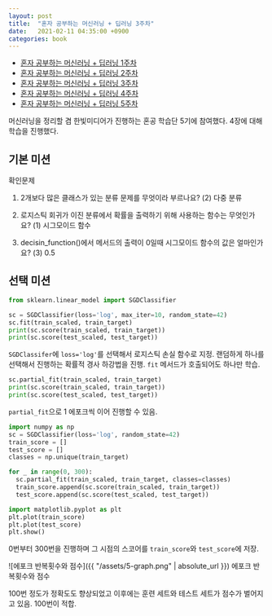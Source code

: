 ```yaml
---
layout: post
title:  "혼자 공부하는 머신러닝 + 딥러닝 3주차"
date:   2021-02-11 04:35:00 +0900
categories: book
---
```


* [혼자 공부하는 머신러닝 + 딥러닝 1주차](http://dalinaum.github.io/book/2021/01/28/hongong-ml-1.html)
* [혼자 공부하는 머신러닝 + 딥러닝 2주차](http://dalinaum.github.io/book/2021/02/10/hongong-ml-2.html)
* [혼자 공부하는 머신러닝 + 딥러닝 3주차](http://dalinaum.github.io/book/2021/02/11/hongong-ml-3.html)
* [혼자 공부하는 머신러닝 + 딥러닝 4주차](http://dalinaum.github.io/book/2021/02/22/hongong-ml-4.html)
* [혼자 공부하는 머신러닝 + 딥러닝 5주차](http://dalinaum.github.io/book/2021/03/02/hongong-ml-5.html)

머신러닝을 정리할 겸 한빛미디어가 진행하는 혼공 학습단 5기에 참여했다. 4장에 대해 학습을 진행했다.

## 기본 미션

확인문제

1. 2개보다 많은 클래스가 있는 분류 문제를 무엇이라 부르나요?
(2) 다중 분류

2. 로지스틱 회귀가 이진 분류에서 확률을 출력하기 위해 사용하는 함수는 무엇인가요?
(1) 시그모이드 함수

3. decisin_function()에서 메서드의 출력이 0일때 시그모이드 함수의 값은 얼마인가요?
(3) 0.5

## 선택 미션

```py
from sklearn.linear_model import SGDClassifier

sc = SGDClassifier(loss='log', max_iter=10, random_state=42)
sc.fit(train_scaled, train_target)
print(sc.score(train_scaled, train_target))
print(sc.score(test_scaled, test_target))
```

`SGDClassifer`에 `loss='log'`를 선택해서 로지스틱 손실 함수로 지정. 랜덤하게 하나를 선택해서 진행하는 확률적 경사 하강법을 진행. `fit` 메서드가 호출되어도 하나만 학습.

```py
sc.partial_fit(train_scaled, train_target)
print(sc.score(train_scaled, train_target))
print(sc.score(test_scaled, test_target))
```

`partial_fit`으로 1 에포크씩 이어 진행할 수 있음.

```py
import numpy as np
sc = SGDClassifier(loss='log', random_state=42)
train_score = []
test_score = []
classes = np.unique(train_target)

for _ in range(0, 300):
  sc.partial_fit(train_scaled, train_target, classes=classes)
  train_score.append(sc.score(train_scaled, train_target))
  test_score.append(sc.score(test_scaled, test_target))

import matplotlib.pyplot as plt
plt.plot(train_score)
plt.plot(test_score)
plt.show()
```

0번부터 300번을 진행하며 그 시점의 스코어를 `train_score`와 `test_score`에 저장. 

![에포크 반복횟수와 점수]({{ "/assets/5-graph.png" | absolute_url }})
에포크 반복횟수와 점수

100번 정도가 정확도도 향상되었고 이후에는 훈련 세트와 테스트 세트가 점수가 벌어지고 있음. 100번이 적합.
